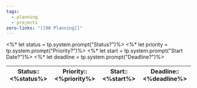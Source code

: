 ```yaml
---
tags:
  - planning
  - projects
zero-links: "[[00 Planning]]"
---
```

<%* let status = tp.system.prompt("Status?")%>
<%* let priority = tp.system.prompt("Priority?")%>
<%* let start = tp.system.prompt("Start Date?")%>
<%* let deadline = tp.system.prompt("Deadline?")%>


| Status::<%status%> | Priority:: <%priority%> | Start:: <%start%> | Deadline:: <%deadline%> |
| :----------------: | :---------------------: | :---------------: | :---------------------: |

